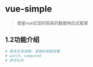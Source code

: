 # vue-simple

> 借鉴vue实现的简易的数据响应式框架

## 1.2功能介绍

``` bash
# 基本生命周期，准确的依赖收集
# watch，computed
# 异步队列

  






